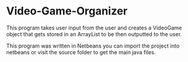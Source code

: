 # Video-Game-Organizer
This program takes user input from the user and creates a VideoGame object that gets stored in an ArrayList to be then outputted to the user.

This program was written in Netbeans you can import the project into netbeans or visit the source folder to get the main java files.

